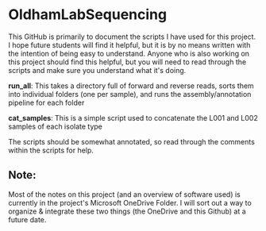 # OldhamLabSequencing

This GitHub is primarily to document the scripts I have used for this project. I hope future students will find it helpful, but it is by no means written
with the intention of being easy to understand. Anyone who is also working on this project should find this helpful, but you will need to read through
the scripts and make sure you understand what it's doing.

**run_all**: This takes a directory full of forward and reverse reads, sorts them into individual folders (one per sample), and runs the assembly/annotation pipeline for each folder

**cat_samples**: This is a simple script used to concatenate the L001 and L002 samples of each isolate type

The scripts should be somewhat annotated, so read through the comments within the scripts for help.

## Note:

Most of the notes on this project (and an overview of software used) is currently in the project's Microsoft OneDrive Folder. I will sort out a way to organize & integrate
these two things (the OneDrive and this Github) at a future date.
